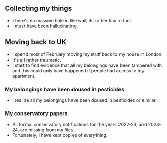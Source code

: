 ## Collecting my things

- There's no massive hole in the wall; its rather tiny in fact.
- I must have been hallucinating.

## Moving back to UK

- I spend most of February moving my stuff back to my house in London.
- It's all rather traumatic.
- I start to find evidence that all my belongings have been tampered with and this could only have happened if people had access to my apartment.

### My belongings have been doused in pesticides

- I realize all my belongings have been doused in pesticides or similar.

### My conservatory papers

- All formal conservatory notifications for the years 2022-23, and 2023-24, are missing from my files.
- Fortunately, I have kept copies of everything.
